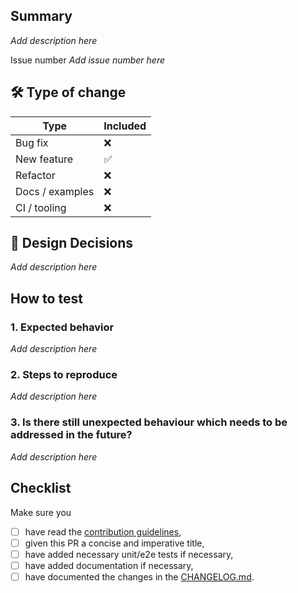 ## Summary
<!-- A description of 1–3 sentences of what this PR does and *why*
What problem does this PR solve?
Which concept, bug, or requirement does it address? -->

*Add description here*

Issue number *Add issue number here*

## 🛠 Type of change
<!-- Mark **one** as done -->

| Type              | Included |
|-------------------|----------|
|  Bug fix         | ❌        |
|  New feature     | ✅      |
|  Refactor        | ❌        |
|  Docs / examples | ❌    |
|  CI / tooling     | ❌        |

## 📝 Design Decisions
<!-- Changes in detail (files, concepts)
>Describe the way your implementation works or what design decisions you made if applicable.
>Which are the main files and concepts you changed or introduced? -->

*Add description here* 

## How to test

### 1. Expected behavior
*Add description here*
### 2. Steps to reproduce
*Add description here*
### 3. Is there still unexpected behaviour which needs to be addressed in the future?
*Add description here*

## Checklist

Make sure you

- [ ] have read the [contribution guidelines](../CONTRIBUTION.md),
- [ ] given this PR a concise and imperative title, <!-- e.g. "Fix memory leak in DeviceService" or "Add dark-mode toggle" -->
- [ ] have added necessary unit/e2e tests if necessary,
- [ ] have added documentation if necessary,
- [ ] have documented the changes in the [CHANGELOG.md](../CHANGELOG.md).
